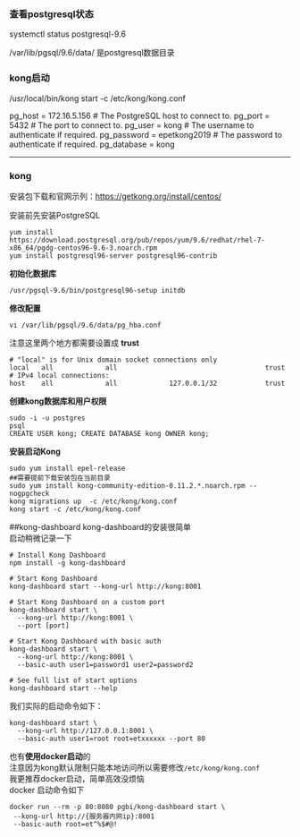 ### 查看postgresql状态
systemctl status postgresql-9.6

/var/lib/pgsql/9.6/data/ 是postgresql数据目录

### kong启动
/usr/local/bin/kong start -c /etc/kong/kong.conf


pg_host = 172.16.5.156             # The PostgreSQL host to connect to.
pg_port = 5432                  # The port to connect to.
pg_user = kong                  # The username to authenticate if required.
pg_password = epetkong2019                 # The password to authenticate if required.
pg_database = kong 


------------------------------------------------------
### kong

安装包下载和官网示列：https://getkong.org/install/centos/

安装前先安装PostgreSQL

```
yum install https://download.postgresql.org/pub/repos/yum/9.6/redhat/rhel-7-x86_64/pgdg-centos96-9.6-3.noarch.rpm
yum install postgresql96-server postgresql96-contrib
```
**初始化数据库**
```
/usr/pgsql-9.6/bin/postgresql96-setup initdb
```

**修改配置**

```
vi /var/lib/pgsql/9.6/data/pg_hba.conf
```
注意这里两个地方都需要设置成 **trust**
```
# "local" is for Unix domain socket connections only
local   all             all                                     trust
# IPv4 local connections:
host    all             all             127.0.0.1/32            trust

```

**创建kong数据库和用户权限**

```
sudo -i -u postgres
psql
CREATE USER kong; CREATE DATABASE kong OWNER kong;
```


**安装启动Kong**

```
sudo yum install epel-release
##需要提前下载安装包在当前目录
sudo yum install kong-community-edition-0.11.2.*.noarch.rpm --nogpgcheck
kong migrations up  -c /etc/kong/kong.conf
kong start -c /etc/kong/kong.conf
```


##kong-dashboard
kong-dashboard的安装很简单  
启动稍微记录一下

```
# Install Kong Dashboard
npm install -g kong-dashboard

# Start Kong Dashboard
kong-dashboard start --kong-url http://kong:8001

# Start Kong Dashboard on a custom port
kong-dashboard start \
  --kong-url http://kong:8001 \
  --port [port]

# Start Kong Dashboard with basic auth
kong-dashboard start \
  --kong-url http://kong:8001 \
  --basic-auth user1=password1 user2=password2

# See full list of start options
kong-dashboard start --help
```
我们实际的启动命令如下：  
```
kong-dashboard start \
  --kong-url http://127.0.0.1:8001 \
  --basic-auth user1=root root=etxxxxxx --port 80
```
 
 也有**使用docker启动**的  
 注意因为kong默认限制只能本地访问所以需要修改`/etc/kong/kong.conf`  
 我更推荐docker启动，简单高效没烦恼  
 docker 启动命令如下
 ```
 docker run --rm -p 80:8080 pgbi/kong-dashboard start \
  --kong-url http://{服务器内网ip}:8001
  --basic-auth root=et^%$#@!
 ```